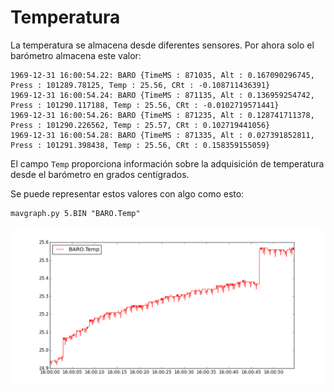 # Temperatura

La temperatura se almacena desde diferentes sensores. Por ahora solo el barómetro almacena este valor:

```
1969-12-31 16:00:54.22: BARO {TimeMS : 871035, Alt : 0.167090296745, Press : 101289.78125, Temp : 25.56, CRt : -0.108711436391}
1969-12-31 16:00:54.24: BARO {TimeMS : 871135, Alt : 0.136959254742, Press : 101290.117188, Temp : 25.56, CRt : -0.0102719571441}
1969-12-31 16:00:54.26: BARO {TimeMS : 871235, Alt : 0.128741711378, Press : 101290.226562, Temp : 25.57, CRt : 0.102719441056}
1969-12-31 16:00:54.28: BARO {TimeMS : 871335, Alt : 0.027391852811, Press : 101291.398438, Temp : 25.56, CRt : 0.158359155059}
```

El campo `Temp` proporciona información sobre la adquisición de temperatura desde el barómetro en grados centígrados.

Se puede representar estos valores con algo como esto:
```
mavgraph.py 5.BIN "BARO.Temp"
```
![](../erleimg/temperature.png)

